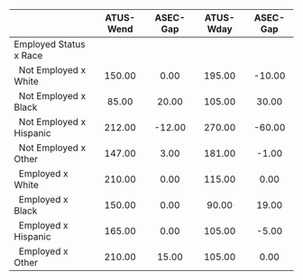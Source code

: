 
|                      |    ATUS-Wend |     ASEC-Gap |    ATUS-Wday |     ASEC-Gap |
| -------------------- | :----------: | :----------: | :----------: | :----------: |
| Employed Status x Race |              |              |              |              |
| &nbsp;&nbsp;Not Employed x White |       150.00 |         0.00 |       195.00 |       -10.00 |
| &nbsp;&nbsp;Not Employed x Black |        85.00 |        20.00 |       105.00 |        30.00 |
| &nbsp;&nbsp;Not Employed x Hispanic |       212.00 |       -12.00 |       270.00 |       -60.00 |
| &nbsp;&nbsp;Not Employed x Other |       147.00 |         3.00 |       181.00 |        -1.00 |
| &nbsp;&nbsp;Employed x White |       210.00 |         0.00 |       115.00 |         0.00 |
| &nbsp;&nbsp;Employed x Black |       150.00 |         0.00 |        90.00 |        19.00 |
| &nbsp;&nbsp;Employed x Hispanic |       165.00 |         0.00 |       105.00 |        -5.00 |
| &nbsp;&nbsp;Employed x Other |       210.00 |        15.00 |       105.00 |         0.00 |

